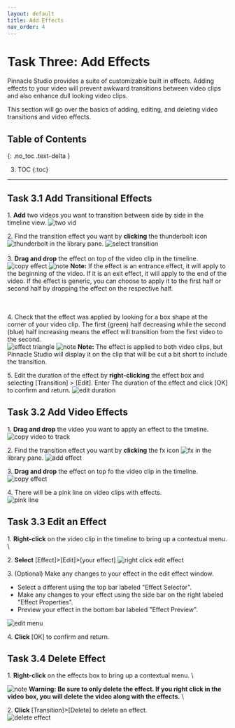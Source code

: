 ```yaml
---
layout: default
title: Add Effects
nav_order: 4
---
```

# Task Three: Add Effects

Pinnacle Studio provides a suite of customizable built in effects. Adding effects to your video 
will prevent awkward transitions between video clips and also enhance dull looking video clips.

This section will go over the basics of adding, editing, and deleting video transitions and video effects.

## Table of Contents
{: .no_toc .text-delta }

3. TOC
{:toc}

---



## Task 3.1 Add Transitional Effects

1\. **Add** two videos you want to transition between side by side in the timeline view. 
![two vid](images/vid-side-by-side.png)

2\. Find the transition effect you want by **clicking** the thunderbolt icon ![thunderbolt](images/thunderbolt-button.png) in the library pane.
![select transition](images/select-transition.png)
<br>
<br>
3\. **Drag and drop** the effect on top of the video clip in the timeline. \
![copy effect](images/copy-effect-track.png)
![note](images/warning.png) **Note:** If the effect is an entrance effect, it will apply to the beginning of the video. If 
it is an exit effect, it will apply to the end of the video. If the effect is generic, you can choose to apply
it to the first half or second half by dropping the effect on the respective half. 

<br></br>
4\. Check that the effect was applied by looking for a box shape at the corner of your video clip. The first (green) half decreasing while the 
second (blue) half increasing means the effect will transition from the first video to the second. \
![effect triangle](images/effect-triangle.png)
![note](images/warning.png) **Note:** The effect is applied to both video clips, but Pinnacle Studio will display 
it on the clip that will be cut a bit short to include the transition.

5\. Edit the duration of the effect by **right-clicking** the effect box and selecting [Transition] > [Edit]. Enter
The duration of the effect and click [OK] to confirm and return.
![edit duration](images/edit-duration.jpg)

## Task 3.2 Add Video Effects
1\. **Drag  and drop** the video you want to apply an effect to the timeline.
![copy video to track](images/copy-vid-to-track.png)

2\. Find the transition effect you want by **clicking** the fx icon ![fx](images/fx-button.png) in the library pane.
![add effect](images/add-effect.png)


3\. **Drag and drop** the effect on top fo the video clip in the timeline.
![copy effect](images/copy-effect.jpg)

4\. There will be a pink line on video clips with effects. \
![pink line](images/pink-line.jpg) 


## Task 3.3 Edit an Effect

1\. **Right-click** on the video clip in the timeline to bring up a contextual menu. \

2\. **Select** [Effect]>[Edit]>[your effect]
![right click edit effect](images/edit-right-click-effect.jpg)

3\. (Optional) Make any changes to your effect in the edit effect window.
<ul> 
<li> Select a different using the top bar labeled "Effect Selector". </li>
<li> Make any changes to your effect using the side bar on the right labeled "Effect Properties". </li>
<li> Preview your effect in the bottom bar labeled "Effect Preview". </li>
</ul>

![edit menu](images/edit-effect-menu.jpg)

4\. **Click** [OK] to confirm and return.
## Task 3.4 Delete Effect

1\. **Right-click** on the effects box to bring up a contextual menu. \

![note](images/critical.png) **Warning: Be sure to only delete the effect. If you right click in the video box, you will 
delete the video along with the effects.** \

2\. **Click** [Transition]>[Delete] to delete an effect.
 \
![delete effect](images/delete-effect.jpg)
